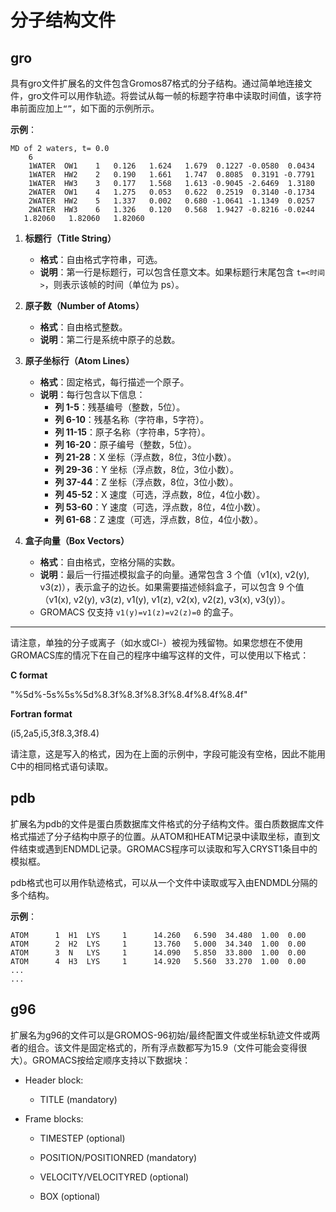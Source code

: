 # 分子结构文件

## gro

具有gro文件扩展名的文件包含Gromos87格式的分子结构。通过简单地连接文件，gro文件可以用作轨迹。将尝试从每一帧的标题字符串中读取时间值，该字符串前面应加上`“”`，如下面的示例所示。

**示例**：
```
MD of 2 waters, t= 0.0
    6
    1WATER  OW1    1   0.126   1.624   1.679  0.1227 -0.0580  0.0434
    1WATER  HW2    2   0.190   1.661   1.747  0.8085  0.3191 -0.7791
    1WATER  HW3    3   0.177   1.568   1.613 -0.9045 -2.6469  1.3180
    2WATER  OW1    4   1.275   0.053   0.622  0.2519  0.3140 -0.1734
    2WATER  HW2    5   1.337   0.002   0.680 -1.0641 -1.1349  0.0257
    2WATER  HW3    6   1.326   0.120   0.568  1.9427 -0.8216 -0.0244
   1.82060   1.82060   1.82060
```

1. **标题行（Title String）**
   - **格式**：自由格式字符串，可选。
   - **说明**：第一行是标题行，可以包含任意文本。如果标题行末尾包含 `t=<时间>`，则表示该帧的时间（单位为 ps）。

2. **原子数（Number of Atoms）**
   - **格式**：自由格式整数。
   - **说明**：第二行是系统中原子的总数。

3. **原子坐标行（Atom Lines）**
   - **格式**：固定格式，每行描述一个原子。
   - **说明**：每行包含以下信息：
     - **列 1-5**：残基编号（整数，5位）。
     - **列 6-10**：残基名称（字符串，5字符）。
     - **列 11-15**：原子名称（字符串，5字符）。
     - **列 16-20**：原子编号（整数，5位）。
     - **列 21-28**：X 坐标（浮点数，8位，3位小数）。
     - **列 29-36**：Y 坐标（浮点数，8位，3位小数）。
     - **列 37-44**：Z 坐标（浮点数，8位，3位小数）。
     - **列 45-52**：X 速度（可选，浮点数，8位，4位小数）。
     - **列 53-60**：Y 速度（可选，浮点数，8位，4位小数）。
     - **列 61-68**：Z 速度（可选，浮点数，8位，4位小数）。

4. **盒子向量（Box Vectors）**
   - **格式**：自由格式，空格分隔的实数。
   - **说明**：最后一行描述模拟盒子的向量。通常包含 3 个值（v1(x), v2(y), v3(z)），表示盒子的边长。如果需要描述倾斜盒子，可以包含 9 个值（v1(x), v2(y), v3(z), v1(y), v1(z), v2(x), v2(z), v3(x), v3(y)）。
   - GROMACS 仅支持 `v1(y)=v1(z)=v2(z)=0` 的盒子。

---

请注意，单独的分子或离子（如水或Cl-）被视为残留物。如果您想在不使用GROMACS库的情况下在自己的程序中编写这样的文件，可以使用以下格式：

**C format**

"%5d%-5s%5s%5d%8.3f%8.3f%8.3f%8.4f%8.4f%8.4f"

**Fortran format**

(i5,2a5,i5,3f8.3,3f8.4)

请注意，这是写入的格式，因为在上面的示例中，字段可能没有空格，因此不能用C中的相同格式语句读取。

## pdb

扩展名为pdb的文件是蛋白质数据库文件格式的分子结构文件。蛋白质数据库文件格式描述了分子结构中原子的位置。从ATOM和HEATM记录中读取坐标，直到文件结束或遇到ENDMDL记录。GROMACS程序可以读取和写入CRYST1条目中的模拟框。

pdb格式也可以用作轨迹格式，可以从一个文件中读取或写入由ENDMDL分隔的多个结构。

**示例**：
```
ATOM      1  H1  LYS     1      14.260   6.590  34.480  1.00  0.00
ATOM      2  H2  LYS     1      13.760   5.000  34.340  1.00  0.00
ATOM      3  N   LYS     1      14.090   5.850  33.800  1.00  0.00
ATOM      4  H3  LYS     1      14.920   5.560  33.270  1.00  0.00
...
...
```

## g96

扩展名为g96的文件可以是GROMOS-96初始/最终配置文件或坐标轨迹文件或两者的组合。该文件是固定格式的，所有浮点数都写为15.9（文件可能会变得很大）。GROMACS按给定顺序支持以下数据块：


- Header block:

    - TITLE (mandatory)

- Frame blocks:

    - TIMESTEP (optional)

    - POSITION/POSITIONRED (mandatory)

    - VELOCITY/VELOCITYRED (optional)

    - BOX (optional)